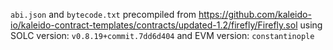 `abi.json` and `bytecode.txt` precompiled from https://github.com/kaleido-io/kaleido-contract-templates/contracts/updated-1.2/firefly/Firefly.sol using SOLC version: `v0.8.19+commit.7dd6d404` and EVM version: `constantinople`